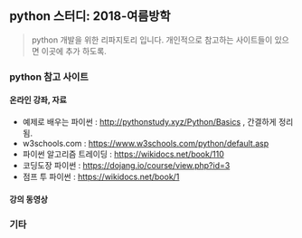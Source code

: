 ## python 스터디: 2018-여름방학
> python 개발을 위한 리파지토리 입니다. 개인적으로 참고하는 사이트들이 있으면 이곳에 추가 하도록.

### python 참고 사이트
#### 온라인 강좌, 자료
- 예제로 배우는 파이썬 : http://pythonstudy.xyz/Python/Basics , 간결하게 정리됨.
- w3schools.com : https://www.w3schools.com/python/default.asp
- 파이썬 알고리즘 트레이딩 : https://wikidocs.net/book/110
- 코딩도장 파이썬 : https://dojang.io/course/view.php?id=3
- 점프 투 파이썬 : https://wikidocs.net/book/1


#### 강의 동영상

### 기타 
